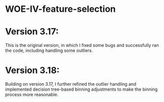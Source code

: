 # WOE-IV-feature-selection
# Version 3.17: 
This is the original version, in which I fixed some bugs and successfully ran the code, including handling some outliers.
# Version 3.18: 
Building on version 3.17, I further refined the outlier handling and implemented decision tree-based binning adjustments to make the binning process more reasonable.
